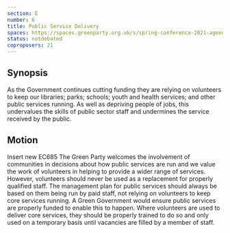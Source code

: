```yaml
---
section: E
number: 6
title: Public Service Delivery
spaces: https://spaces.greenparty.org.uk/s/spring-conference-2021-agenda-forum2/?contentId=77748
status: notdebated
coproposers: 21
---
```

## Synopsis

As the Government continues cutting funding they are relying on volunteers to keep our libraries; parks; schools; youth and health services; and other public services running. As well as depriving people of jobs, this undervalues the skills of public sector staff and undermines the service received by the public.

## Motion

Insert new EC685 The Green Party welcomes the involvement of communities in decisions about how public services are run and we value the work of volunteers in helping to provide a wider range of services. However, volunteers should never be used as a replacement for properly qualified staff. The management plan for public services should always be based on them being run by paid staff, not relying on volunteers to keep core services running. A Green Government would ensure public services are properly funded to enable this to happen. Where volunteers are used to deliver core services, they should be properly trained to do so and only used on a temporary basis until vacancies are filled by a member of staff.
